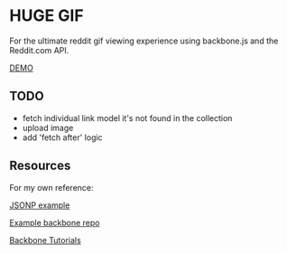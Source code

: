 # HUGE GIF

For the ultimate reddit gif viewing experience using backbone.js and the Reddit.com API.

[DEMO](http://patmood.github.io/hugegif)

## TODO
- fetch individual link model it's not found in the collection
- upload image
- add 'fetch after' logic

## Resources
For my own reference:

[JSONP example](http://stackoverflow.com/questions/8430113/backbone-collection-jsonp-ajax-results-not-generating-model-correctly)

[Example backbone repo](https://github.com/thomasdavis/backbonetutorials/blob/gh-pages/videos/beginner/index.html)

[Backbone Tutorials](http://backbonetutorials.com/)
